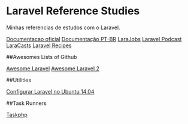 # Laravel Reference Studies

Minhas referencias de estudos com o Laravel.


[Documentacao oficial](http://laravel.com/docs/5.1/installation)
[Documentação PT-BR](http://laravel-docs.artesaos.org/docs/master)
[LaraJobs](https://larajobs.com/?partner=28#/)
[Laravel Podcast](http://www.laravelpodcast.com/)
[LaraCasts](https://laracasts.com/)
[Laravel Recipes](http://laravel-recipes.com/)


##Awesomes Lists of Github

[Awesome Laravel](https://github.com/chiraggude/awesome-laravel)
[Awesome Laravel 2](https://github.com/TimothyDJones/awesome-laravel)


##Utilities

[Configurar Laravel no Ubuntu 14.04](http://dev.antoinesolutions.com/ubuntu-14.04-trusty/install-and-configure-composer-on-ubuntu-14.04)


##Task Runners

[Taskphp](http://taskphp.github.io/)

